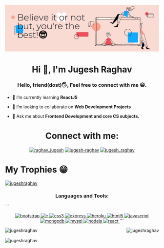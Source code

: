 ![banner](banner.jpg)
<h1 align="center">Hi 👋, I'm Jugesh Raghav</h1>

<h3 align="center">Hello, friend(dost)🖐, Feel free to connect with me 😁.</h3>


- 🌱 I’m currently learning **ReactJS**

- 👯 I’m looking to collaborate on **Web Development Projects**

- 💬 Ask me about **Frontend Development and core CS subjects.**

<h1 align="center">Connect with me:</h1>
<p align="center">
<a href="https://twitter.com/raghav_jugesh" target="blank"><img align="center" src="https://raw.githubusercontent.com/rahuldkjain/github-profile-readme-generator/master/src/images/icons/Social/twitter.svg" alt="raghav_jugesh" height="30" width="40" /></a>
<a href="https://linkedin.com/in/jugesh-raghav" target="blank"><img align="center" src="https://raw.githubusercontent.com/rahuldkjain/github-profile-readme-generator/master/src/images/icons/Social/linked-in-alt.svg" alt="jugesh-raghav" height="30" width="40" /></a>
<a href="https://instagram.com/jugesh_raghav" target="blank"><img align="center" src="https://raw.githubusercontent.com/rahuldkjain/github-profile-readme-generator/master/src/images/icons/Social/instagram.svg" alt="jugesh_raghav" height="30" width="40" /></a>
</p>


<h1>My Trophies 😁</h1>
<p align="left"> <a href="https://github.com/ryo-ma/github-profile-trophy"><img src="https://github-profile-trophy.vercel.app/?username=jugeshraghav" alt="jugeshraghav" /></a> </p>



<h3 align="center">Languages and Tools:</h3>
```
<p align="center"> <a href="https://getbootstrap.com" target="_blank"> <img src="https://raw.githubusercontent.com/devicons/devicon/master/icons/bootstrap/bootstrap-plain-wordmark.svg" alt="bootstrap" width="40" height="40"/> </a> <a href="https://www.cprogramming.com/" target="_blank"> <img src="https://raw.githubusercontent.com/devicons/devicon/master/icons/c/c-original.svg" alt="c" width="40" height="40"/> </a> <a href="https://www.w3schools.com/css/" target="_blank"> <img src="https://raw.githubusercontent.com/devicons/devicon/master/icons/css3/css3-original-wordmark.svg" alt="css3" width="40" height="40"/> </a> <a href="https://expressjs.com" target="_blank"> <img src="https://raw.githubusercontent.com/devicons/devicon/master/icons/express/express-original-wordmark.svg" alt="express" width="40" height="40"/> </a> <a href="https://heroku.com" target="_blank"> <img src="https://www.vectorlogo.zone/logos/heroku/heroku-icon.svg" alt="heroku" width="40" height="40"/> </a> <a href="https://www.w3.org/html/" target="_blank"> <img src="https://raw.githubusercontent.com/devicons/devicon/master/icons/html5/html5-original-wordmark.svg" alt="html5" width="40" height="40"/> </a> <a href="https://developer.mozilla.org/en-US/docs/Web/JavaScript" target="_blank"> <img src="https://raw.githubusercontent.com/devicons/devicon/master/icons/javascript/javascript-original.svg" alt="javascript" width="40" height="40"/> </a> <a href="https://www.mongodb.com/" target="_blank"> <img src="https://raw.githubusercontent.com/devicons/devicon/master/icons/mongodb/mongodb-original-wordmark.svg" alt="mongodb" width="40" height="40"/> </a> <a href="https://www.mysql.com/" target="_blank"> <img src="https://raw.githubusercontent.com/devicons/devicon/master/icons/mysql/mysql-original-wordmark.svg" alt="mysql" width="40" height="40"/> </a> <a href="https://nodejs.org" target="_blank"> <img src="https://raw.githubusercontent.com/devicons/devicon/master/icons/nodejs/nodejs-original-wordmark.svg" alt="nodejs" width="40" height="40"/> </a> <a href="https://reactjs.org/" target="_blank"> <img src="https://raw.githubusercontent.com/devicons/devicon/master/icons/react/react-original-wordmark.svg" alt="react" width="40" height="40"/> </a> 
```
</p>

<p><img align="left" src="https://github-readme-stats.vercel.app/api/top-langs?username=jugeshraghav&show_icons=true&locale=en&layout=compact" alt="jugeshraghav" /></p>

<p>&nbsp;<img align="right" src="https://github-readme-stats.vercel.app/api?username=jugeshraghav&show_icons=true&locale=en" alt="jugeshraghav" /></p>

<p><img align="center" src="https://github-readme-streak-stats.herokuapp.com/?user=jugeshraghav&" alt="jugeshraghav" /></p>
